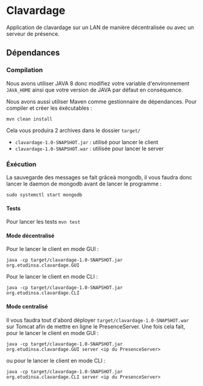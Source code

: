 # Clavardage
Application de clavardage sur un LAN de manière décentralisée ou avec un serveur de présence.

## Dépendances
### Compilation

Nous avons utiliser JAVA 8 donc modifiez votre variable d'environnement `JAVA_HOME` ainsi que votre version de JAVA par défaut en conséquence.

Nous avons aussi utiliser Maven comme gestionnaire de dépendances. Pour compiler et créer les éxécutables : 
```
mvn clean install
```

Cela vous produira 2 archives dans le dossier `target/`
* `clavardage-1.0-SNAPSHOT.jar` : utilisé pour lancer le client
* `clavardage-1.0-SNAPSHOT.war` : utilisée pour lancer le server

### Éxécution

La sauvegarde des messages se fait grâceà mongodb, il vous faudra donc lancer le daemon de mongodb avant de lancer le programme :
```
sudo systemctl start mongodb
```

#### Tests
Pour lancer les tests `mvn test`

#### Mode décentralisé

Pour le lancer le client en mode GUI :
```
java -cp target/clavardage-1.0-SNAPSHOT.jar org.etudinsa.clavardage.GUI
```
Pour le lancer le client en mode CLI :
```
java -cp target/clavardage-1.0-SNAPSHOT.jar org.etudinsa.clavardage.CLI
```

#### Mode centralisé
Il vous faudra tout d'abord déployer `target/clavardage-1.0-SNAPSHOT.war` sur Tomcat afin de mettre en ligne le PresenceServer.
Une fois cela fait, pour le lancer le client en mode GUI :
```
java -cp target/clavardage-1.0-SNAPSHOT.jar org.etudinsa.clavardage.GUI server <ip du PresenceServer>
```
ou pour le lancer le client en mode CLI :
```
java -cp target/clavardage-1.0-SNAPSHOT.jar org.etudinsa.clavardage.CLI server <ip du PresenceServer>
```





